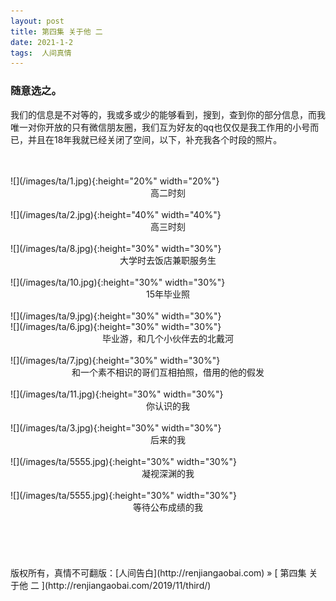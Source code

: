 ```yaml
---
layout: post  
title: 第四集 关于他 二 
date: 2021-1-2  
tags:  人间真情
---
```

### 随意选之。  


我们的信息是不对等的，我或多或少的能够看到，搜到，查到你的部分信息，而我唯一对你开放的只有微信朋友圈，我们互为好友的qq也仅仅是我工作用的小号而已，并且在18年我就已经关闭了空间，以下，补充我各个时段的照片。

<br/> 
<br/>
![](/images/ta/1.jpg){:height="20%" width="20%"}

<center>
高二时刻
</center>

<br/>
![](/images/ta/2.jpg){:height="40%" width="40%"}

<center>
高三时刻
</center>

<br/>
![](/images/ta/8.jpg){:height="30%" width="30%"}

<center>
大学时去饭店兼职服务生
</center>




<br/>
![](/images/ta/10.jpg){:height="30%" width="30%"}
<center>
15年毕业照
</center>

<br/>
![](/images/ta/9.jpg){:height="30%" width="30%"}




<br/>
![](/images/ta/6.jpg){:height="30%" width="30%"}
<center>
毕业游，和几个小伙伴去的北戴河
</center>




<br/>
![](/images/ta/7.jpg){:height="30%" width="30%"}
<center>
和一个素不相识的哥们互相拍照，借用的他的假发
</center>



<br/>
![](/images/ta/11.jpg){:height="30%" width="30%"}
<center>
你认识的我
</center>


<br/>
![](/images/ta/3.jpg){:height="30%" width="30%"}
<center>
后来的我
</center>



<br/>
![](/images/ta/5555.jpg){:height="30%" width="30%"}
<center>
凝视深渊的我
</center>


<br/>
![](/images/ta/5555.jpg){:height="30%" width="30%"}
<center>
等待公布成绩的我
</center>


<br/> 
<br/> 
<br/> 
<br/> 
<br/> 
版权所有，真情不可翻版：[人间告白](http://renjiangaobai.com) » [ 第四集 关于他 二 ](http://renjiangaobai.com/2019/11/third/)  
<br/>